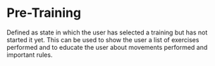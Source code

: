 # Pre-Training
Defined as state in which the user has selected a training but has not started it yet. This can be used to show the user a list of exercises performed and to educate the user about movements performed and important rules.